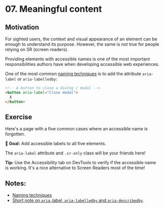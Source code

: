 # 07. Meaningful content

## Motivation

For sighted users, the context and visual appearance of an element can be enough to understand its purpose. However, the same is not true for people relying on SR (screen readers).

Providing elements with accessible names is one of the most important responsibilities authors have when developing accessible web experiences.

One of the most common [naming techniques](https://www.w3.org/TR/wai-aria-practices/#names_and_descriptions) is to add the attribute `aria-label` or `aria-labelledby`:

```html
<!-- A button to close a dialog / modal -->
<button aria-label="Close modal">
  X
</button>
```

## Exercise

Here's a page with a five common cases where an accessible name is forgotten.

**🎯 Goal:** Add accessible labels to all five elements.

The `aria-label` attribute and `.sr-only` class will be your friends here!

**Tip:** Use the Accessibility tab on DevTools to verify if the accessible name is working. It's a nice alternative to Screen Readers most of the time!

## Notes:

- [Naming techniques](https://www.w3.org/TR/wai-aria-practices/#names_and_descriptions)
- [Short note on `aria-`label, `aria-labelledby` and `aria-describedby`](https://developer.paciellogroup.com/blog/2017/07/short-note-on-aria-label-aria-labelledby-and-aria-describedby/).
